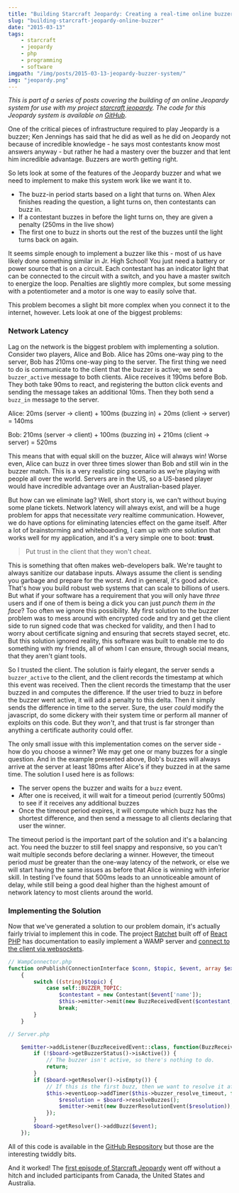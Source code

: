 ```yaml
---
title: "Building Starcraft Jeopardy: Creating a real-time online buzzer system"
slug: "building-starcraft-jeopardy-online-buzzer"
date: "2015-03-13"
tags:
    - starcraft
    - jeopardy
    - php
    - programming
    - software
imgpath: "/img/posts/2015-03-13-jeopardy-buzzer-system/"
img: "jeopardy.png"
---
```


*This is part of a series of posts covering the building of an online Jeopardy system for use with my project
[starcraft jeopardy](https://sc2ctl.com/jeopardy). The code for this Jeopardy system is available on [GitHub](https://github.com/tpavlek/jeopardy).*

One of the critical pieces of infrastructure required to play Jeopardy is a buzzer; Ken Jennings has said that he did
as well as he did on Jeopardy not because of incredible knowledge - he says most contestants know most answers anyway - but
rather he had a mastery over the buzzer and that lent him incredible advantage. Buzzers are worth getting right.

So lets look at some of the features of the Jeopardy buzzer and what we need to implement to make this system work like
we want it to.

* The buzz-in period starts based on a light that turns on. When Alex finishes reading the question, a light turns on, then
contestants can buzz in.
* If a contestant buzzes in before the light turns on, they are given a penalty (250ms in the live show)
* The first one to buzz in shorts out the rest of the buzzes until the light turns back on again.

It seems simple enough to implement a buzzer like this - most of us have likely done something similar in Jr. High School!
You just need a battery or power source that is on a circuit. Each contestant has an indicator light that can be connected to
the circuit with a switch, and you have a master switch to energize the loop. Penalties are slightly more complex, but some 
messing with a potentiometer and a motor is one way to easily solve that.

This problem becomes a slight bit more complex when you connect it to the internet, however. Lets look at one of the biggest
problems:

### Network Latency

Lag on the network is the biggest problem with implementing a solution. Consider two players, Alice and Bob. Alice has 20ms
one-way ping to the server, Bob has 210ms one-way ping to the server. The first thing we need to do is communicate to the client
that the buzzer is active; we send a `buzzer_active` message to both clients. Alice receives it 190ms before Bob. They both take 90ms
to react, and registering the button click events and sending the message takes an additional 10ms. Then they both send a `buzz_in`
message to the server. 

Alice: 20ms (server -> client) + 100ms (buzzing in) + 20ms (client -> server) = 140ms

Bob: 210ms (server -> client) + 100ms (buzzing in) + 210ms (client -> server) = 520ms

This means that with equal skill on the buzzer, Alice will always win! Worse even, Alice can buzz in over three times slower
than Bob and still win in the buzzer match. This is a very realistic ping scenario as we're playing with people all over
the world. Servers are in the US, so a US-based player would have incredible advantage over an Australian-based player.

But how can we eliminate lag? Well, short story is, we can't without buying some plane tickets. Network latency will
always exist, and will be a huge problem for apps that necessitate *very* realtime communication. However, we do have options
for eliminating latencies effect on the game itself. After a lot of brainstorming and whiteboarding, I cam up with one solution
that works well for my application, and it's a very simple one to boot: **trust**.

> Put trust in the client that they won't cheat.

This is something that often makes web-developers balk. We're taught to always sanitize our database inputs. Always assume
the client is sending you garbage and prepare for the worst. And in general, it's good advice. That's how you build robust
web systems that can scale to billions of users. But what if your software has a requirement that you will only have *three* users
and if one of them is being a dick you can just *punch them in the face*? Too often we ignore this possibility. My first
solution to the buzzer problem was to mess around with encrypted code and try and get the client side to run signed code
that was checked for validity, and then I had to worry about certificate signing and ensuring that secrets stayed secret, etc.
But this solution ignored reality, this software was built to enable me to do something with my friends, all of whom I can
ensure, through social means, that they aren't giant tools.

So I trusted the client. The solution is fairly elegant, the server sends a `buzzer_active` to the client, and the client
records the timestamp at which this event was received. Then the client records the timestamp that the user buzzed in and computes
the difference. If the user tried to buzz in before the buzzer went active, it will add a penalty to this delta. Then it
simply sends the difference in time to the server. Sure, the user *could* modify the javascript, do some dickery with their
system time or perform all manner of exploits on this code. But they *won't*, and that trust is far stronger than anything
a certificate authority could offer.

The only small issue with this implementation comes on the server side - how do you choose a winner? We may get one or many
buzzes for a single question. And in the example presented above, Bob's buzzes will always arrive at the server at least 180ms after
Alice's if they buzzed in at the same time. The solution I used here is as follows:

* The server opens the buzzer and waits for a `buzz` event.
* After one is received, it will wait for a timeout period (currently 500ms) to see if it receives any additional buzzes
* Once the timeout period expires, it will compute which buzz has the shortest difference, and then send a message to all clients
declaring that user the winner.

The timeout period is the important part of the solution and it's a balancing act. You need the buzzer to still feel snappy and responsive,
so you can't wait multiple seconds before declaring a winner. However, the timeout period *must* be greater than the one-way latency of the
network, or else we will start having the same issues as before that Alice is winning with inferior skill. In testing I've found
that 500ms leads to an unnoticeable amount of delay, while still being a good deal higher than the highest amount of network latency
to most clients around the world.

### Implementing the Solution

Now that we've generated a solution to our problem domain, it's actually fairly trivial to implement this in code. The 
project [Ratchet](http://socketo.me/) built off of [React PHP](http://reactphp.org/) has documentation to easily implement a WAMP server and [connect to the client
via websockets](http://socketo.me/docs/push). 

```php
// WampConnector.php
function onPublish(ConnectionInterface $conn, $topic, $event, array $exclude, array $eligible)
    {
        switch ((string)$topic) {
            case self::BUZZER_TOPIC:
                $contestant = new Contestant($event['name']);
                $this->emitter->emit(new BuzzReceivedEvent($contestant, $event['difference']));
                break;
        }
    }
```

```php
// Server.php

    $emitter->addListener(BuzzReceivedEvent::class, function(BuzzReceivedEvent $event) use ($board, $emitter) {
        if (!$board->getBuzzerStatus()->isActive()) {
            // The buzzer isn't active, so there's nothing to do.
            return;
        }
        if ($board->getResolver()->isEmpty()) {
            // If this is the first buzz, then we want to resolve it after the timeout.
            $this->eventLoop->addTimer($this->buzzer_resolve_timeout, function() use ($board, $emitter) {
                $resolution = $board->resolveBuzzes();
                $emitter->emit(new BuzzerResolutionEvent($resolution));
            });
        }
        $board->getResolver()->addBuzz($event);
    });

```

All of this code is available in the [GitHub Respository](https://github.com/tpavlek/jeopardy) but those are the interesting
twiddly bits.

And it worked! The [first episode of Starcraft Jeopardy](http://vods.sc2ctl.com/vod/2015/03/10/jeopardy-one-fenner-jackson-gemini/)
went off without a hitch and included participants from Canada, the United States and Australia.

